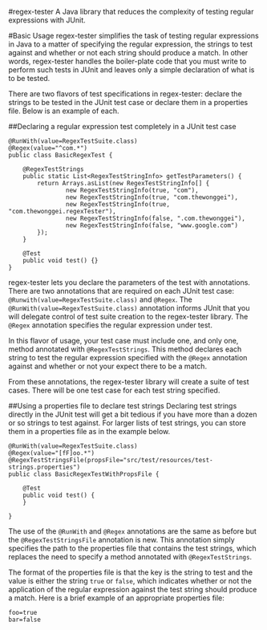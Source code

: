 #regex-tester
A Java library that reduces the complexity of testing regular expressions with
JUnit.

#Basic Usage
regex-tester simplifies the task of testing regular expressions in Java to a 
matter of specifying the regular expression, the strings to test against and
whether or not each string should produce a match. In other words, regex-tester
handles the boiler-plate code that you must write to perform such tests in JUnit
and leaves only a simple declaration of what is to be tested.

There are two flavors of test specifications in regex-tester: declare the 
strings to be tested in the JUnit test case or declare them in a properties file.
Below is an example of each.

##Declaring a regular expression test completely in a JUnit test case

    @RunWith(value=RegexTestSuite.class)
    @Regex(value="^com.*")
    public class BasicRegexTest {
        
        @RegexTestStrings
        public static List<RegexTestStringInfo> getTestParameters() {
            return Arrays.asList(new RegexTestStringInfo[] {
                    new RegexTestStringInfo(true, "com"),
                    new RegexTestStringInfo(true, "com.thewonggei"),
                    new RegexTestStringInfo(true, "com.thewonggei.regexTester"),
                    new RegexTestStringInfo(false, ".com.thewonggei"),
                    new RegexTestStringInfo(false, "www.google.com")
            });
        }
        
        @Test
        public void test() {}
    }
    
regex-tester lets you declare the parameters of the test with annotations. There
are two annotations that are required on each JUnit test case: 
`@Runwith(value=RegexTestSuite.class)` and `@Regex`. The 
`@RunWith(value=RegexTestSuite.class)` annotation informs JUnit that you will 
delegate control of test suite creation to the regex-tester library. The
`@Regex` annotation specifies the regular expression under test.

In this flavor of usage, your test case must include one, and only one, method 
annotated with `@RegexTestStrings`. This method declares each string to test
the regular expression specified with the `@Regex` annotation against and 
whether or not your expect there to be a match. 

From these annotations, the regex-tester library will create a suite of test
cases. There will be one test case for each test string specified. 

##Using a properties file to declare test strings
Declaring test strings directly in the JUnit test will get a bit tedious if you
have more than a dozen or so strings to test against. For larger lists of test
strings, you can store them in a properties file as in the example below.

    @RunWith(value=RegexTestSuite.class)
    @Regex(value="[fF]oo.*")
    @RegexTestStringsFile(propsFile="src/test/resources/test-strings.properties")
    public class BasicRegexTestWithPropsFile {
    
        @Test
        public void test() {
        }
    
    }

The use of the `@RunWith` and `@Regex` annotations are the same as before but the
`@RegexTestStringsFile` annotation is new. This annotation simply specifies the
path to the properties file that contains the test strings, which replaces the
need to specify a method annotated with `@RegexTestStrings`.

The format of the properties file is that the key is the string to test and the
value is either the string `true` or `false`, which indicates whether or not the
application of the regular expression against the test string should produce a 
match. Here is a brief example of an appropriate properties file:

    foo=true
    bar=false
    